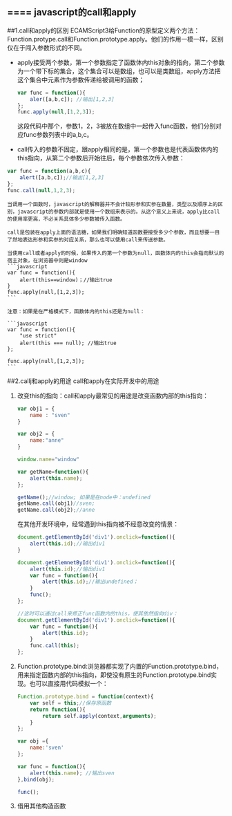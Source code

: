 ====
javascript的call和apply
----

##1.call和apply的区别
ECAMScript3给Function的原型定义两个方法：Function.protype.call和Function.prototype.apply。他们的作用一模一样，区别仅在于闯入参数形式的不同。

- apply接受两个参数，第一个参数指定了函数体内this对象的指向，第二个参数为一个带下标的集合，这个集合可以是数组，也可以是类数组，apply方法把这个集合中元素作为参数传递给被调用的函数；

    ```javascript
    var func = function(){
        aler([a,b,c]); //输出[1,2,3]
    };
    func.apply(null,[1,2,3]);
    ```
    
    这段代码中那个，参数1，2，3被放在数组中一起传入func函数，他们分别对应func参数列表中的a,b,c。
    
- call传入的参数不固定，跟apply相同的是，第一个参数也是代表函数体内的this指向，从第二个参数后开始往后，每个参数依次传入参数：
```javascript
var func = function(a,b,c){
	alert([a,b,c]);//输出[1,2,3]
};
func.call(null,1,2,3);
```

    当调用一个函数时，javascript的解释器并不会计较形参和实参在数量，类型以及顺序上的区别，javascript的参数内部就是使用一个数组来表示的。从这个意义上来说，apply比call的使用率更高，不必关系具体多少参数被传入函数。

    call是包装在apply上面的语法糖，如果我们明确知道函数要接受多少个参数，而且想要一目了然地表达形参和实参的对应关系，那么也可以使用call来传送参数。

    当使用call或者apply的时候，如果传入的第一个参数为null，函数体内的this会指向默认的宿主对象，在浏览器中则是window
    ```javascript
    var func = function(){
        alert(this==window)；//输出true
    }
    func.apply(null,[1,2,3]);
    ```

    注意：如果是在严格模式下，函数体内的this还是为null：
    
    ```javascript
    var func = function(){
        "use strict"
        alert(this === null); //输出true
    };

    func.apply(null,[1,2,3]);
    ```
    
##2.callj和apply的用途
call和apply在实际开发中的用途
1. 改变this的指向：call和apply最常见的用途是改变函数内部的this指向：

    ```javascript
    var obj1 = {
        name : "sven"
    }

    var obj2 = {
        name:"anne"
    }

    window.name="window"

    var getName=function(){
        alert(this.name);
    };

    getName();//window; 如果是在node中：undefined
    getName.call(obj1)//sven;
    getName.call(obj2);//anne
    ```

	在其他开发环境中，经常遇到this指向被不经意改变的情景：

    ```javascript
    document.getElementById('div1').onclick=function(){
        alert(this.id);//输出div1
    }

    document.getElemnetById('div1').onclick=function(){
        alert(this.id);//输出div1
        var func = function(){
            alert(this.id);//输出undefined；
        }
        func();
    };

    //这时可以通过call来修正func函数内的this，使其依然指向div：
    document.getElementById('div1').onclick=function(){
        var func = function(){
            alert(this.id);
        }
        func.call(this);
    };
    ```
    
2. Function.prototype.bind:浏览器都实现了内置的Function.prototype.bind，用来指定函数内部的this指向，即使没有原生的Function.prototype.bind实现。也可以直接用代码模拟一个：

    ```javascript
    Function.prototype.bind = function(context){
        var self = this;//保存原函数
        return function(){
            return self.apply(context,arguments);
        }
    };

    var obj ={
        name:'sven'
    };

    var func = function(){
        alert(this.name); //输出sven
    },bind(obj);

    func();
    ```
3. 借用其他构造函数
